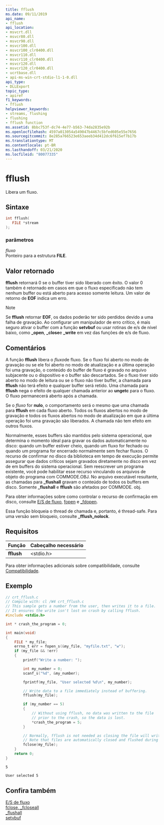 ```yaml
---
title: fflush
ms.date: 09/11/2019
api_name:
- fflush
api_location:
- msvcrt.dll
- msvcr80.dll
- msvcr90.dll
- msvcr100.dll
- msvcr100_clr0400.dll
- msvcr110.dll
- msvcr110_clr0400.dll
- msvcr120.dll
- msvcr120_clr0400.dll
- ucrtbase.dll
- api-ms-win-crt-stdio-l1-1-0.dll
api_type:
- DLLExport
topic_type:
- apiref
f1_keywords:
- fflush
helpviewer_keywords:
- streams, flushing
- flushing
- fflush function
ms.assetid: 8bbc753f-dc74-4e77-b563-74da2835e92b
ms.openlocfilehash: 4597a013054a549047b4467c5bfed605e55e7656
ms.sourcegitcommit: 8e285a766523e653aeeb34d412dc6f615ef7b17b
ms.translationtype: MT
ms.contentlocale: pt-BR
ms.lasthandoff: 03/21/2020
ms.locfileid: "80077335"
---
```

# <a name="fflush"></a>fflush

Libera um fluxo.

## <a name="syntax"></a>Sintaxe

```C
int fflush(
   FILE *stream
);
```

### <a name="parameters"></a>parâmetros

*fluxo*<br/>
Ponteiro para a estrutura **FILE**.

## <a name="return-value"></a>Valor retornado

**fflush** retornará 0 se o buffer tiver sido liberado com êxito. O valor 0 também é retornado em casos em que o fluxo especificado não tem nenhum buffer ou está aberto para acesso somente leitura. Um valor de retorno de **EOF** indica um erro.

> [!NOTE]
> Se **fflush** retornar **EOF**, os dados poderão ter sido perdidos devido a uma falha de gravação. Ao configurar um manipulador de erro crítico, é mais seguro ativar o buffer com a função **setvbuf** ou usar rotinas de e/s de nível baixo, como **_open**, **_close**e **_write** em vez das funções de e/s de fluxo.

## <a name="remarks"></a>Comentários

A função **fflush** libera o *fluxo*de fluxo. Se o fluxo foi aberto no modo de gravação ou se ele foi aberto no modo de atualização e a última operação foi uma gravação, o conteúdo do buffer de fluxo é gravado no arquivo subjacente ou o dispositivo e o buffer são descartados. Se o fluxo tiver sido aberto no modo de leitura ou se o fluxo não tiver buffer, a chamada para **fflush** não terá efeito e qualquer buffer será retido. Uma chamada para **fflush** nega o efeito de qualquer chamada anterior ao **ungetc** para o fluxo. O fluxo permanecerá aberto após a chamada.

Se o *fluxo* for **nulo**, o comportamento será o mesmo que uma chamada para **fflush** em cada fluxo aberto. Todos os fluxos abertos no modo de gravação e todos os fluxos abertos no modo de atualização em que a última operação foi uma gravação são liberados. A chamada não tem efeito em outros fluxos.

Normalmente, esses buffers são mantidos pelo sistema operacional, que determina o momento ideal para gravar os dados automaticamente no disco: quando um buffer estiver cheio, quando um fluxo for fechado ou quando um programa for encerrado normalmente sem fechar fluxos. O recurso de confirmar no disco da biblioteca em tempo de execução permite assegurar que dados críticos sejam gravados diretamente no disco em vez de em buffers do sistema operacional. Sem reescrever um programa existente, você pode habilitar esse recurso vinculando os arquivos de objeto do programa com COMMODE.OBJ. No arquivo executável resultante, as chamadas para **_flushall** gravam o conteúdo de todos os buffers em disco. Somente **_flushall** e **fflush** são afetados por COMMODE. obj.

Para obter informações sobre como controlar o recurso de confirmação em disco, consulte [E/S de fluxo](../../c-runtime-library/stream-i-o.md), [fopen](fopen-wfopen.md) e [_fdopen](fdopen-wfdopen.md).

Essa função bloqueia o thread de chamada e, portanto, é thread-safe. Para uma versão sem bloqueio, consulte **_fflush_nolock**.

## <a name="requirements"></a>Requisitos

|Função|Cabeçalho necessário|
|--------------|---------------------|
|**fflush**|\<stdio.h>|

Para obter informações adicionais sobre compatibilidade, consulte [Compatibilidade](../../c-runtime-library/compatibility.md).

## <a name="example"></a>Exemplo

```C
// crt_fflush.c
// Compile with: cl /W4 crt_fflush.c
// This sample gets a number from the user, then writes it to a file.
// It ensures the write isn't lost on crash by calling fflush.
#include <stdio.h>

int * crash_the_program = 0;

int main(void)
{
    FILE * my_file;
    errno_t err = fopen_s(&my_file, "myfile.txt", "w");
    if (my_file && !err)
    {
        printf("Write a number: ");

        int my_number = 0;
        scanf_s("%d", &my_number);

        fprintf(my_file, "User selected %d\n", my_number);

        // Write data to a file immediately instead of buffering.
        fflush(my_file);

        if (my_number == 5)
        {
            // Without using fflush, no data was written to the file
            // prior to the crash, so the data is lost.
            *crash_the_program = 5;
        }

        // Normally, fflush is not needed as closing the file will write the buffer.
        // Note that files are automatically closed and flushed during normal termination.
        fclose(my_file);
    }
    return 0;
}
```

```Input
5
```

```myfile.txt
User selected 5
```

## <a name="see-also"></a>Confira também

[E/S de fluxo](../../c-runtime-library/stream-i-o.md)<br/>
[fclose, _fcloseall](fclose-fcloseall.md)<br/>
[_flushall](flushall.md)<br/>
[setvbuf](setvbuf.md)<br/>
